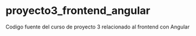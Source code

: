 # proyecto3_frontend_angular
Codigo fuente del curso de proyecto 3 relacionado al frontend con Angular
